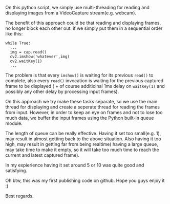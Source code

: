 On this python script, we simply use multi-threading for reading and displaying images from a VideoCapture stream(e.g. webcam).

The benefit of this approach could be that reading and displaying frames, no longer block each other out. if we simply put them in a sequential order like this:

```
while True:
  ...
  img = cap.read()
  cv2.imshow('whatever',img)
  cv2.waitKey(1)
  ...
```

The problem is that every `imshow()` is waiting for its previous `read()` to complete, also every `read()` invocation is waiting for the previous captured frame to be displayed ( + of course additioinal 1ms delay on `waitKey(1)` and possibly any other delay by processing input frames).

On this approach we try make these tasks separate, so we use the main thread for displaying and create a seperate thread for reading the frames from input. However, in order to keep an eye on frames and not to lose too much data, we buffer the input frames using the Python built-in queue module.

The length of queue can be really effective. Having it set too small(e.g. 1), may result in almost getting back to the above situation. Also having it too high, may result in getting far from being realtime( having a large queue, may take time to make it empty, so it will take too much time to reach the current and latest captured frame).

In my expierience having it set around 5 or 10 was quite good and satisfying.

Oh btw, this was my first publishing code on github. Hope you guys enjoy it :)

Best regards.
